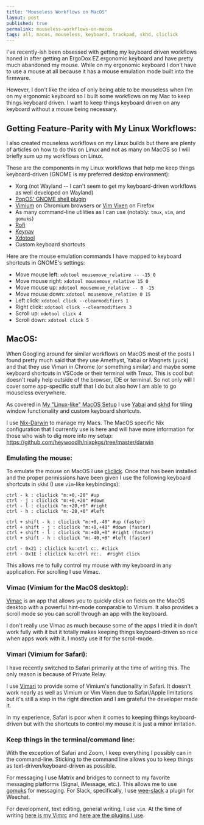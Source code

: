 ```yaml
---
title: "Mouseless Workflows on MacOS"
layout: post
published: true
permalink: mouseless-workflows-on-macos
tags: all, macos, mouseless, keyboard, trackpad, skhd, cliclick
---
```


I've recently-ish been obsessed with getting my keyboard driven workflows honed in after getting an ErgoDox EZ ergonomic keyboard and have pretty much abandoned my mouse. While on my ergonomic keyboard I don't have to use a mouse at all because it has a mouse emulation mode built into the firmware.

However, I don't like the idea of only being able to be mouseless when I'm on my ergonomic keyboard so I built some workflows on my Mac to keep things keyboard driven. I want to keep things keyboard driven on any keyboard without a mouse being necessary.

## Getting Feature-Parity with My Linux Workflows:

I also created mouseless workflows on my Linux builds but there are plenty of articles on how to do this on Linux and not as many on MacOS so I will briefly sum up my workflows on Linux.

These are the components in my Linux workflows that help me keep things keyboard-driven (GNOME is my preferred desktop environment):
- Xorg (not Wayland -- I can't seem to get my keyboard-driven workflows as well developed on Wayland)
- [PopOS' GNOME shell plugin](https://github.com/pop-os/shell)
- [Vimium](https://vimium.github.io) on Chromium browsers or [Vim Vixen](https://github.com/ueokande/vim-vixen) on Firefox
- As many command-line utilities as I can use (notably: `tmux`, `vim`, and `gomuks`)
- [Rofi](https://github.com/davatorium/rofi)
- [Keynav](https://github.com/jordansissel/keynav)
- [Xdotool](https://github.com/jordansissel/xdotool)
- Custom keyboard shortcuts

Here are the mouse emulation commands I have mapped to keyboard shortcuts in GNOME's settings:

- Move mouse left: `xdotool mousemove_relative -- -15 0` 
- Move mouse right: `xdotool mousemove_relative 15 0`
- Move mouse up: `xdotool mousemove_relative -- 0 -15`
- Move mouse down: `xdotool mousemove_relative 0 15`
- Left click: `xdotool click --clearmodifiers 1`
- Right click: `xdotool click --clearmodifiers 3`
- Scroll up: `xdotool click 4` 
- Scroll down: `xdotool click 5`

## MacOS:

When Googling around for similar workflows on MacOS most of the posts I found pretty much said that they use Amethyst, Yabai or Magnets (yuck) and that they use Vimari in Chrome (or something similar) and maybe some keyboard shortcuts in VSCode or their terminal with Tmux. This is cool but doesn't really help outside of the browser, IDE or terminal. So not only will I cover some app-specific stuff that I do but also how I am able to go mouseless everywhere.

As covered in [My "Linux-like" MacOS Setup](https://the-empire.systems/linux-macos-setup) I use [Yabai](https://github.com/koekeishiya/yabai) and [skhd](https://github.com/koekeishiya/skhd) for tiling window functionality and custom keyboard shortcuts.

I use [Nix-Darwin](https://github.com/LnL7/nix-darwin) to manage my Macs. The MacOS specific Nix configuration that I currently use is here and will have more information for those who wish to dig more into my setup: https://github.com/heywoodlh/nixpkgs/tree/master/darwin 

### Emulating the mouse:

To emulate the mouse on MacOS I use [cliclick](https://github.com/BlueM/cliclick). Once that has been installed and the proper permissions have been given I use the following keyboard shortcuts in `skhd` (I use `vim`-like keybindings):

```
ctrl - k : cliclick "m:+0,-20" #up
ctrl - j : cliclick "m:+0,+20" #down
ctrl - l : cliclick "m:+20,+0" #right
ctrl - h : cliclick "m:-20,+0" #left

ctrl + shift - k : cliclick "m:+0,-40" #up (faster)
ctrl + shift - j : cliclick "m:+0,+40" #down (faster)
ctrl + shift - l : cliclick "m:+40,+0" #right (faster)
ctrl + shift - h : cliclick "m:-40,+0" #left (faster)

ctrl - 0x21 : cliclick ku:ctrl c:. #click
ctrl - 0x1E : cliclick ku:ctrl rc:.  #right click
```

This allows me to fully control my mouse with my keyboard in any application. For scrolling I use Vimac.

### Vimac (Vimium for the MacOS desktop):
[Vimac](https://github.com/dexterleng/vimac) is an app that allows you to quickly click on fields on the MacOS desktop with a powerful hint-mode comparable to Vimium. It also provides a scroll mode so you can scroll through an app with the keyboard.

I don't really use Vimac as much because some of the apps I tried it in don't work fully with it but it totally makes keeping things keyboard-driven so nice when apps work with it. I mostly use it for the scroll-mode.

### Vimari (Vimium for Safari):
I have recently switched to Safari primarily at the time of writing this. The only reason is because of Private Relay. 

I use [Vimari](https://github.com/televator-apps/vimari) to provide some of Vimium's functionality in Safari. It doesn't work nearly as well as Vimium or Vim Vixen due to Safari/Apple limitations but it's still a step in the right direction and I am grateful the developer made it.

In my experience, Safari is poor when it comes to keeping things keyboard-driven but with the shortcuts to control my mouse it is just a minor irritation. 

### Keep things in the terminal/command line:
With the exception of Safari and Zoom, I keep everything I possibly can in the command-line. Sticking to the command line allows you to keep things as text-driven/keyboard-driven as possible.

For messaging I use Matrix and bridges to connect to my favorite messaging platforms (Signal, iMessage, etc.). This allows me to use [gomuks](https://github.com/tulir/gomuks) for messaging. For Slack, specifically, I use [wee-slack](https://github.com/wee-slack/wee-slack) a plugin for Weechat.

For development, text editing, general writing, I use `vim`. At the time of writing [here is my Vimrc](https://gist.github.com/heywoodlh/abd45a72d34eabcdd5f63afff748d5e1#file-mouseless-on-macos-vimrc) and [here are the plugins I use](https://github.com/heywoodlh/conf/blob/b75a248fb550d7920ba7ed5bc08c5cb94287d5dc/peru.yaml#L20-L39).
